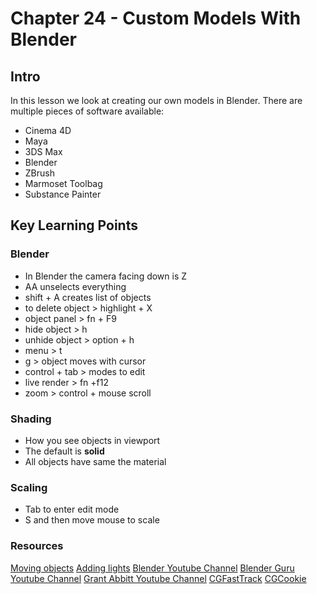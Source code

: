 # Chapter 24 - Custom Models With Blender 

## Intro 
In this lesson we look at creating our own models in Blender. There are multiple pieces of software available:

- Cinema 4D
- Maya 
- 3DS Max 
- Blender 
- ZBrush 
- Marmoset Toolbag 
- Substance Painter 


## Key Learning Points 

### Blender 
- In Blender the camera facing down is Z 
- AA unselects everything 
- shift + A creates list of objects
- to delete object > highlight + X
- object panel > fn + F9
- hide object > h
- unhide object > option + h 
- menu > t 
- g > object moves with cursor 
- control + tab > modes to edit 
- live render > fn +f12
- zoom > control + mouse scroll

### Shading
- How you see objects in viewport 
- The default is **solid**
- All objects have same the material

### Scaling 
- Tab to enter edit mode 
- S and then move mouse to scale

### Resources
[Moving objects](https://www.youtube.com/watch?v=4mhtHnHvrZk)
[Adding lights](https://www.youtube.com/watch?v=EdNBfKg5uVo)
[Blender Youtube Channel](https://www.youtube.com/user/)
[Blender Guru Youtube Channel](https://www.youtube.com/channel/UCOKHwx1VCdgnxwbjyb9Iu1g)
[Grant Abbitt Youtube Channel](https://www.youtube.com/channel/UCZFUrFoqvqlN8seaAeEwjlw)
[CGFastTrack](https://www.youtube.com/c/CGFastTrack/videos)
[CGCookie](https://cgcookie.com/)